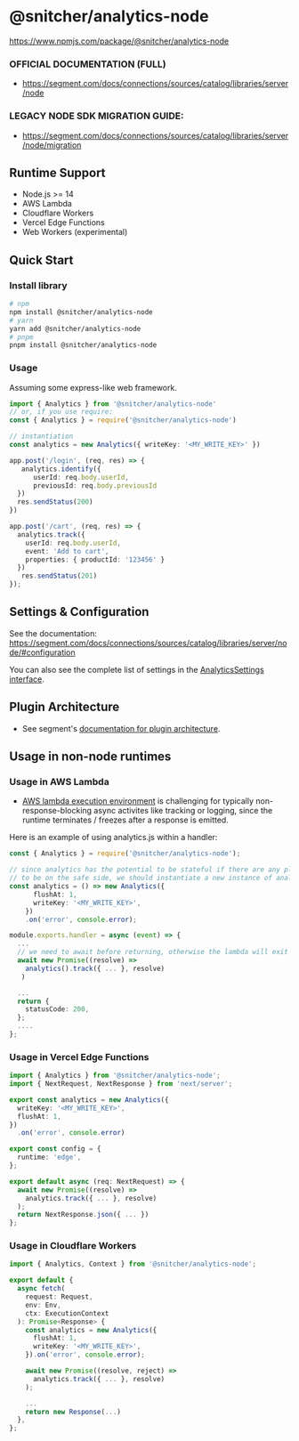 # @snitcher/analytics-node

https://www.npmjs.com/package/@snitcher/analytics-node

### OFFICIAL DOCUMENTATION (FULL)
- https://segment.com/docs/connections/sources/catalog/libraries/server/node

### LEGACY NODE SDK MIGRATION GUIDE:
- https://segment.com/docs/connections/sources/catalog/libraries/server/node/migration


## Runtime Support
- Node.js >= 14
- AWS Lambda
- Cloudflare Workers
- Vercel Edge Functions
- Web Workers (experimental)

## Quick Start
### Install library
```bash
# npm
npm install @snitcher/analytics-node
# yarn
yarn add @snitcher/analytics-node
# pnpm
pnpm install @snitcher/analytics-node
```

### Usage
Assuming some express-like web framework.
```ts
import { Analytics } from '@snitcher/analytics-node'
// or, if you use require:
const { Analytics } = require('@snitcher/analytics-node')

// instantiation
const analytics = new Analytics({ writeKey: '<MY_WRITE_KEY>' })

app.post('/login', (req, res) => {
   analytics.identify({
      userId: req.body.userId,
      previousId: req.body.previousId
  })
  res.sendStatus(200)
})

app.post('/cart', (req, res) => {
  analytics.track({
    userId: req.body.userId,
    event: 'Add to cart',
    properties: { productId: '123456' }
  })
   res.sendStatus(201)
});
```


## Settings & Configuration
See the documentation: https://segment.com/docs/connections/sources/catalog/libraries/server/node/#configuration

You can also see the complete list of settings in the [AnalyticsSettings interface](src/app/settings.ts).


## Plugin Architecture
- See segment's [documentation for plugin architecture](https://segment.com/docs/connections/sources/catalog/libraries/website/javascript/#plugin-architecture).



## Usage in non-node runtimes
### Usage in AWS Lambda
- [AWS lambda execution environment](https://docs.aws.amazon.com/lambda/latest/dg/lambda-runtime-environment.html) is challenging for typically non-response-blocking async activites like tracking or logging, since the runtime terminates / freezes after a response is emitted.

Here is an example of using analytics.js within a handler:
```ts
const { Analytics } = require('@snitcher/analytics-node');

// since analytics has the potential to be stateful if there are any plugins added,
// to be on the safe side, we should instantiate a new instance of analytics on every request (the cost of instantiation is low).
const analytics = () => new Analytics({
      flushAt: 1,
      writeKey: '<MY_WRITE_KEY>',
    })
    .on('error', console.error);

module.exports.handler = async (event) => {
  ...
  // we need to await before returning, otherwise the lambda will exit before sending the request.
  await new Promise((resolve) =>
    analytics().track({ ... }, resolve)
   )

  ...
  return {
    statusCode: 200,
  };
  ....
};
```

### Usage in Vercel Edge Functions
```ts
import { Analytics } from '@snitcher/analytics-node';
import { NextRequest, NextResponse } from 'next/server';

export const analytics = new Analytics({
  writeKey: '<MY_WRITE_KEY>',
  flushAt: 1,
})
  .on('error', console.error)

export const config = {
  runtime: 'edge',
};

export default async (req: NextRequest) => {
  await new Promise((resolve) =>
    analytics.track({ ... }, resolve)
  );
  return NextResponse.json({ ... })
};
```

### Usage in Cloudflare Workers
```ts
import { Analytics, Context } from '@snitcher/analytics-node';

export default {
  async fetch(
    request: Request,
    env: Env,
    ctx: ExecutionContext
  ): Promise<Response> {
    const analytics = new Analytics({
      flushAt: 1,
      writeKey: '<MY_WRITE_KEY>',
    }).on('error', console.error);

    await new Promise((resolve, reject) =>
      analytics.track({ ... }, resolve)
    );

    ...
    return new Response(...)
  },
};

```


